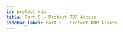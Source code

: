 ```yaml
---
id: protect-rdp
title: Part 5 - Protect RDP Access
sidebar_label: Part 5 - Protect RDP Access
---
```

